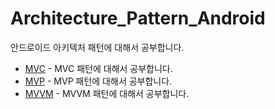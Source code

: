 # Architecture_Pattern_Android
안드로이드 아키텍처 패턴에 대해서 공부합니다.

* [MVC](https://github.com/limsaehyun/Architecture_Pattern_Android/tree/main/MVC) - MVC 패턴에 대해서 공부합니다.
* [MVP](https://github.com/limsaehyun/Architecture_Pattern_Android/tree/main/MVVM) - MVP 패턴에 대해서 공부합니다.
* [MVVM](https://github.com/limsaehyun/Architecture_Pattern_Android/tree/main/MVP) - MVVM 패턴에 대해서 공부합니다.
